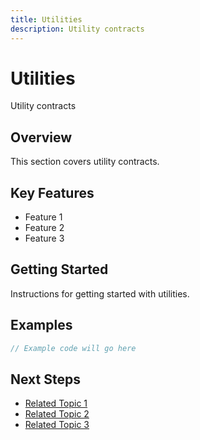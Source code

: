 ```yaml
---
title: Utilities
description: Utility contracts
---
```


# Utilities

Utility contracts

## Overview

This section covers utility contracts.

## Key Features

- Feature 1
- Feature 2
- Feature 3

## Getting Started

Instructions for getting started with utilities.

## Examples

```javascript
// Example code will go here
```

## Next Steps

- [Related Topic 1](#)
- [Related Topic 2](#)
- [Related Topic 3](#)
